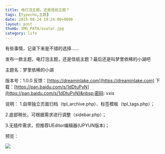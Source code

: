 ```yaml
---
title: 电灯泡主题，还是信纸主题？
tags: [typecho,主题]
date: 2015-08-24 19:24:00+0800
layout: post
thumb: IMG_PATH/avatar.jpg
category: life
---
```


有些事情，记录下来是不错的选择......

发布一款主题，电灯泡主题，还是信纸主题？最后还是叫梦里依稀的小湖吧

主题名：梦里依稀的小湖

版本号：1.0.0
反馈：[https://dreaminlake.com](https://dreaminlake.com)
下载：[https://pan.baidu.com/s/1dDtuPvN](https://pan.baidu.com/s/1dDtuPvN)&nbsp;密码: vxis

说明：
1.自带独立页面归档（tpl_archive.php）、标签模板（tpl_tags.php）；

2.底部稍长，可根据需求进行调整（sidebar.php）；

3.无插件需求，但推荐UEditor编辑器(UPYUN版本)；

预览：

![](https://ww1.sinaimg.cn/mw600/005PvELHgw1f4dhv5s2nqj30iu080taa.jpg)
